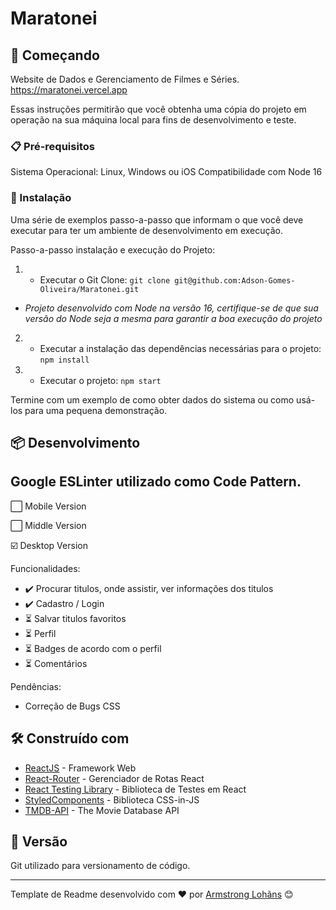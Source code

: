# Maratonei

## 🚀 Começando

Website de Dados e Gerenciamento de Filmes e Séries.
https://maratonei.vercel.app

Essas instruções permitirão que você obtenha uma cópia do projeto em operação na sua máquina local para fins de desenvolvimento e teste.

### 📋 Pré-requisitos

Sistema Operacional: Linux, Windows ou iOS
Compatibilidade com Node 16

### 🔧 Instalação

Uma série de exemplos passo-a-passo que informam o que você deve executar para ter um ambiente de desenvolvimento em execução.

Passo-a-passo instalação e execução do Projeto:

1. - Executar o Git Clone: `git clone git@github.com:Adson-Gomes-Oliveira/Maratonei.git`
- _Projeto desenvolvido com Node na versão 16, certifique-se de que sua versão do Node seja a mesma para garantir a boa execução do projeto_
2. - Executar a instalação das dependências necessárias para o projeto: `npm install`
3. - Executar o projeto: `npm start`

Termine com um exemplo de como obter dados do sistema ou como usá-los para uma pequena demonstração.

## 📦 Desenvolvimento

Google ESLinter utilizado como Code Pattern.
---------------------------------------------

:white_large_square: Mobile Version

:white_large_square: Middle Version

☑️ Desktop Version

Funcionalidades:

- ✔️ Procurar titulos, onde assistir, ver informações dos titulos
- ✔️ Cadastro / Login
- :hourglass_flowing_sand: Salvar titulos favoritos
- :hourglass_flowing_sand: Perfil
- :hourglass_flowing_sand: Badges de acordo com o perfil
- :hourglass_flowing_sand: Comentários

Pendências:

- Correção de Bugs CSS

## 🛠️ Construído com

* [ReactJS](https://pt-br.reactjs.org/) - Framework Web
* [React-Router](https://reactrouter.com/) - Gerenciador de Rotas React
* [React Testing Library](https://testing-library.com/) - Biblioteca de Testes em React
* [StyledComponents](https://styled-components.com/) - Biblioteca CSS-in-JS
* [TMDB-API](https://developers.themoviedb.org/3/getting-started/introduction) - The Movie Database API

## 📌 Versão

Git utilizado para versionamento de código.

---
Template de Readme desenvolvido com ❤️ por [Armstrong Lohãns](https://gist.github.com/lohhans) 😊
